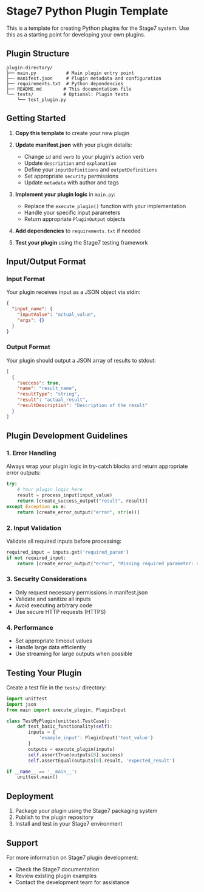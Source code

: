 # Stage7 Python Plugin Template

This is a template for creating Python plugins for the Stage7 system. Use this as a starting point for developing your own plugins.

## Plugin Structure

```
plugin-directory/
├── main.py           # Main plugin entry point
├── manifest.json     # Plugin metadata and configuration
├── requirements.txt  # Python dependencies
├── README.md        # This documentation file
└── tests/           # Optional: Plugin tests
    └── test_plugin.py
```

## Getting Started

1. **Copy this template** to create your new plugin
2. **Update manifest.json** with your plugin details:
   - Change `id` and `verb` to your plugin's action verb
   - Update `description` and `explanation`
   - Define your `inputDefinitions` and `outputDefinitions`
   - Set appropriate `security` permissions
   - Update `metadata` with author and tags

3. **Implement your plugin logic** in `main.py`:
   - Replace the `execute_plugin()` function with your implementation
   - Handle your specific input parameters
   - Return appropriate `PluginOutput` objects

4. **Add dependencies** to `requirements.txt` if needed

5. **Test your plugin** using the Stage7 testing framework

## Input/Output Format

### Input Format
Your plugin receives input as a JSON object via stdin:
```json
{
  "input_name": {
    "inputValue": "actual_value",
    "args": {}
  }
}
```

### Output Format
Your plugin should output a JSON array of results to stdout:
```json
[
  {
    "success": true,
    "name": "result_name",
    "resultType": "string",
    "result": "actual_result",
    "resultDescription": "Description of the result"
  }
]
```

## Plugin Development Guidelines

### 1. Error Handling
Always wrap your plugin logic in try-catch blocks and return appropriate error outputs:

```python
try:
    # Your plugin logic here
    result = process_input(input_value)
    return [create_success_output("result", result)]
except Exception as e:
    return [create_error_output("error", str(e))]
```

### 2. Input Validation
Validate all required inputs before processing:

```python
required_input = inputs.get('required_param')
if not required_input:
    return [create_error_output("error", "Missing required parameter: required_param")]
```

### 3. Security Considerations
- Only request necessary permissions in manifest.json
- Validate and sanitize all inputs
- Avoid executing arbitrary code
- Use secure HTTP requests (HTTPS)

### 4. Performance
- Set appropriate timeout values
- Handle large data efficiently
- Use streaming for large outputs when possible

## Testing Your Plugin

Create a test file in the `tests/` directory:

```python
import unittest
import json
from main import execute_plugin, PluginInput

class TestMyPlugin(unittest.TestCase):
    def test_basic_functionality(self):
        inputs = {
            'example_input': PluginInput('test_value')
        }
        outputs = execute_plugin(inputs)
        self.assertTrue(outputs[0].success)
        self.assertEqual(outputs[0].result, 'expected_result')

if __name__ == '__main__':
    unittest.main()
```

## Deployment

1. Package your plugin using the Stage7 packaging system
2. Publish to the plugin repository
3. Install and test in your Stage7 environment

## Support

For more information on Stage7 plugin development:
- Check the Stage7 documentation
- Review existing plugin examples
- Contact the development team for assistance
